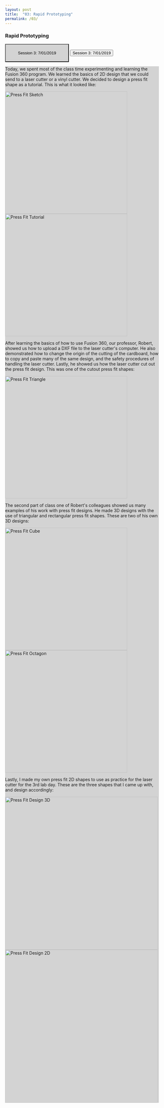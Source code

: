 ```yaml
---
layout: post
title:  "03: Rapid Prototyping"
permalink: /03/
---
```

 
### **Rapid Prototyping**
<style>
	.btn {
		background-color: lightgrey;
		cursor: pointer;
		display: inline-block;
		border: none
		font-size: 40px;
		padding: 20px 40px
	}

	.btn:hover {background-color: #eee}

	.### Session 3: 7/01/2019 {color: black;}
</style>
<style>
	#myDIV {
	width: 100%;
	padding: 20px 40px
	text-align: center;
	background-color: lightgrey;
	margin-top: 10px
}
</style>

<button class="btn session 3: 7/01/2019"> Session 3: 7/01/2019</button>
<button onclick="myFunction()"> Session 3: 7/01/2019</button>

<div id="myDIV">
Today, we spent most of the class time experimenting and learning the Fusion 360 program. We learned the basics of 2D design that we could send to a laser cutter or a vinyl cutter. We decided to design a press fit shape as a tutorial. This is what it looked like:

<img src="Press Fit Sketch.png" alt="Press Fit Sketch" style="height: 400px; max-width: 100%"> <img src="PressFitDesign2.png" alt="Press Fit Tutorial" style="height: 400px; max-width: 100%">


After learning the basics of how to use Fusion 360, our professor, Robert, showed us how to upload a DXF file to the laser cutter's computer. He also demonstrated how to change the origin of the cutting of the cardboard, how to copy and paste many of the same design, and the safety procedures of handling the laser cutter. Lastly, he showed us how the laser cutter cut out the press fit design. This was one of the cutout press fit shapes:

<img src="PressFitTriangle.jpg" alt="Press Fit Triangle" style="height: 400px; max-width: 100%">

The second part of class one of Robert's colleagues showed us many examples of his work with press fit designs. He made 3D designs with the use of triangular and rectangular press fit shapes. These are two of his own 3D designs:

<img src="PressFitShape1.jpg" alt="Press Fit Cube" style="height: 400px; max-width: 100%"> <img src="PressFitShape2.jpg" alt="Press Fit Octagon" style="height: 400px; max-width: 100%">


Lastly, I made my own press fit 2D shapes to use as practice for the laser cutter for the 3rd lab day. These are the three shapes that I came up with, and design accordingly:

<img src="PressFitDesign1.png" alt="Press Fit Design 3D" style="height: 500px; max-width: 100%">

<img src="PressFitDesign3.png" alt="Press Fit Design 2D" style="height: 500px; max-width: 100%">
</div>